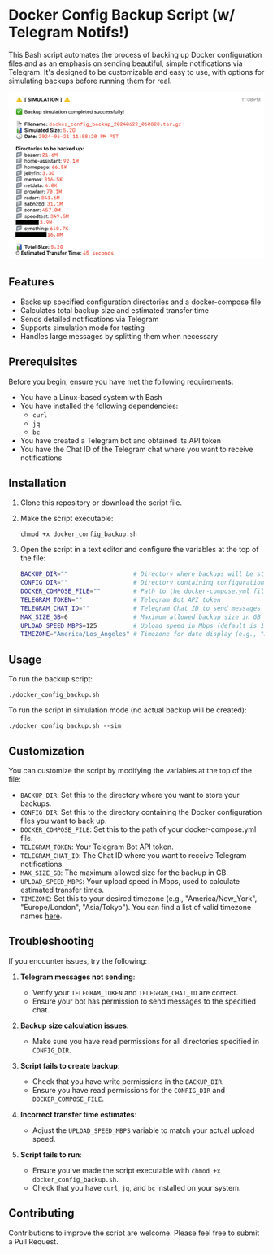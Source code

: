 # Docker Config Backup Script (w/ Telegram Notifs!)

This Bash script automates the process of backing up Docker configuration files and as an emphasis on sending beautiful, simple notifications via Telegram. It's designed to be customizable and easy to use, with options for simulating backups before running them for real.

![screenshot](example-simulate.png)

## Features

- Backs up specified configuration directories and a docker-compose file
- Calculates total backup size and estimated transfer time
- Sends detailed notifications via Telegram
- Supports simulation mode for testing
- Handles large messages by splitting them when necessary

## Prerequisites

Before you begin, ensure you have met the following requirements:

- You have a Linux-based system with Bash
- You have installed the following dependencies:
  - `curl`
  - `jq`
  - `bc`
- You have created a Telegram bot and obtained its API token
- You have the Chat ID of the Telegram chat where you want to receive notifications

## Installation

1. Clone this repository or download the script file.
2. Make the script executable:

   ```
   chmod +x docker_config_backup.sh
   ```

3. Open the script in a text editor and configure the variables at the top of the file:

   ```bash
   BACKUP_DIR=""                  # Directory where backups will be stored
   CONFIG_DIR=""                  # Directory containing configuration files to be backed up
   DOCKER_COMPOSE_FILE=""         # Path to the docker-compose.yml file
   TELEGRAM_TOKEN=""              # Telegram Bot API token
   TELEGRAM_CHAT_ID=""            # Telegram Chat ID to send messages to
   MAX_SIZE_GB=6                  # Maximum allowed backup size in GB
   UPLOAD_SPEED_MBPS=125          # Upload speed in Mbps (default is 1 Gbps = 125 MB/s)
   TIMEZONE="America/Los_Angeles" # Timezone for date display (e.g., "America/New_York", "Europe/London")
   ```

## Usage

To run the backup script:

```
./docker_config_backup.sh
```

To run the script in simulation mode (no actual backup will be created):

```
./docker_config_backup.sh --sim
```

## Customization

You can customize the script by modifying the variables at the top of the file:

- `BACKUP_DIR`: Set this to the directory where you want to store your backups.
- `CONFIG_DIR`: Set this to the directory containing the Docker configuration files you want to back up.
- `DOCKER_COMPOSE_FILE`: Set this to the path of your docker-compose.yml file.
- `TELEGRAM_TOKEN`: Your Telegram Bot API token.
- `TELEGRAM_CHAT_ID`: The Chat ID where you want to receive Telegram notifications.
- `MAX_SIZE_GB`: The maximum allowed size for the backup in GB.
- `UPLOAD_SPEED_MBPS`: Your upload speed in Mbps, used to calculate estimated transfer times.
- `TIMEZONE`: Set this to your desired timezone (e.g., "America/New_York", "Europe/London", "Asia/Tokyo").
  You can find a list of valid timezone names [here](https://en.wikipedia.org/wiki/List_of_tz_database_time_zones).

## Troubleshooting

If you encounter issues, try the following:

1. **Telegram messages not sending**: 
   - Verify your `TELEGRAM_TOKEN` and `TELEGRAM_CHAT_ID` are correct.
   - Ensure your bot has permission to send messages to the specified chat.

2. **Backup size calculation issues**:
   - Make sure you have read permissions for all directories specified in `CONFIG_DIR`.

3. **Script fails to create backup**:
   - Check that you have write permissions in the `BACKUP_DIR`.
   - Ensure you have read permissions for the `CONFIG_DIR` and `DOCKER_COMPOSE_FILE`.

4. **Incorrect transfer time estimates**:
   - Adjust the `UPLOAD_SPEED_MBPS` variable to match your actual upload speed.

5. **Script fails to run**:
   - Ensure you've made the script executable with `chmod +x docker_config_backup.sh`.
   - Check that you have `curl`, `jq`, and `bc` installed on your system.

## Contributing

Contributions to improve the script are welcome. Please feel free to submit a Pull Request.

